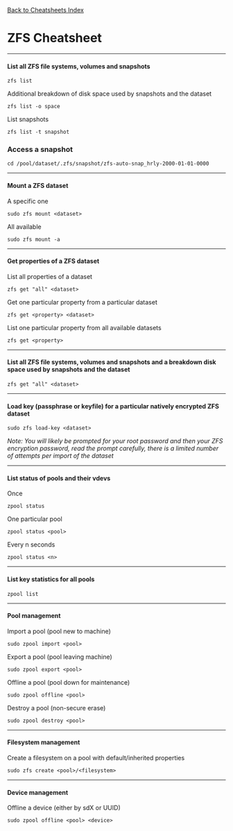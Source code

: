 [Back to Cheatsheets Index](README.md)
# ZFS Cheatsheet

---

#### List all ZFS file systems, volumes and snapshots

`zfs list`

Additional breakdown of disk space used by snapshots and the dataset  

`zfs list -o space`

List snapshots

`zfs list -t snapshot`

### Access a snapshot

`cd /pool/dataset/.zfs/snapshot/zfs-auto-snap_hrly-2000-01-01-0000`

---

#### Mount a ZFS dataset
A specific one

`sudo zfs mount <dataset>`

All available

`sudo zfs mount -a`

---

#### Get properties of a ZFS dataset 

List all properties of a dataset

`zfs get "all" <dataset>`

Get one particular property from a particular dataset

`zfs get <property> <dataset>`

List one particular property from all available datasets

`zfs get <property>`

---

#### List all ZFS file systems, volumes and snapshots and a breakdown disk space used by snapshots and the dataset  

`zfs get "all" <dataset>`

---

#### Load key (passphrase or keyfile) for a particular natively encrypted ZFS dataset

`sudo zfs load-key <dataset>`

_Note: You will likely be prompted for your root password and then your ZFS encryption password, read the prompt carefully, there is a limited number of attempts per import of the dataset_

---

#### List status of pools and their vdevs  

Once

`zpool status`

One particular pool

`zpool status <pool>`

Every n seconds

`zpool status <n>`

---


#### List key statistics for all pools  

`zpool list`

---

#### Pool management

Import a pool (pool new to machine)

`sudo zpool import <pool>`

Export a pool (pool leaving machine)

`sudo zpool export <pool>`

Offline a pool (pool down for maintenance)

`sudo zpool offline <pool>`

Destroy a pool (non-secure erase)

`sudo zpool destroy <pool>`

---

#### Filesystem management

Create a filesystem on a pool with default/inherited properties

`sudo zfs create <pool>/<filesystem>`

---

#### Device management

Offline a device (either by sdX or UUID)

`sudo zpool offline <pool> <device>`
